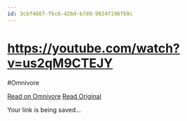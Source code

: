 ```yaml
---
id: 3cbf4607-fbc6-42bd-b7d9-9824f196fb9c
---
```


# https://youtube.com/watch?v=us2qM9CTEJY
#Omnivore
 
[Read on Omnivore](https://omnivore.app/me/https-youtube-com-watch-v-us-2-q-m-9-ctejy-19154e3b9f0)
[Read Original](https://youtube.com/watch?v=us2qM9CTEJY)
 
Your link is being saved...